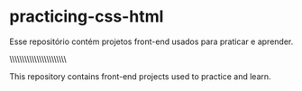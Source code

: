 # practicing-css-html

Esse repositório contém projetos front-end usados para praticar e aprender.

\\\\\\\\\\\\\\\\\\\\\\\\\\\\\\\\\\\\\\\\\\\\\

This repository contains front-end projects used to practice and learn.

